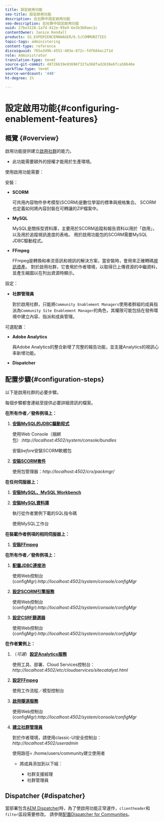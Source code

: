 ```yaml
---
title: 設定啟用功能
seo-title: 設定啟用功能
description: 在社群中設定啟用功能
seo-description: 在社群中設定啟用功能
uuid: 27be3128-1a7d-412e-99a9-6e3b3b0aec1c
contentOwner: Janice Kendall
products: SG_EXPERIENCEMANAGER/6.5/COMMUNITIES
topic-tags: administering
content-type: reference
discoiquuid: 765a3d9b-4552-403e-872c-fdf684ac271d
role: Administrator
translation-type: tm+mt
source-git-commit: 48726639e93696f32fa368fad2630e6fca50640e
workflow-type: tm+mt
source-wordcount: '448'
ht-degree: 1%

---
```



# 設定啟用功能{#configuring-enablement-features}

## 概覽 {#overview}

啟用功能提供建立[啟用社群](overview.md#enablement-community)的能力。

* 此功能需要額外的授權才能用於生產環境。

使用啟用功能需要：

安裝：

* **SCORM**

   可共用內容物件參考模型(SCORM)是數位學習的標準與規格集合。 SCORM也定義如何將內容封裝在可轉讓的ZIP檔案中。

* **MySQL**

   MySQL是關係型資料庫，主要用於SCORM追蹤和報告資料以用於「啟用」，以及用於追蹤視訊進度的表格。 用於啟用功能包的SCORM需要MySQL JDBC驅動程式。

* **FFmpeg**

   FFmpeg是轉換和串流音訊和視訊的解決方案，當安裝時，會用來正確轉碼[視訊資產](../../help/sites-authoring/default-components-foundation.md#video)。 對於啟用社群，它會用於作者環境，以取得已上傳資源的中繼資料，並產生縮圖以在列出資源時顯示。

設定：

* **社群管理員**

   對於啟用社群，只能將`Community Enablement Managers`使用者群組的成員指派為`Community Site Enablement Manager`的角色，其權限可能包括在發佈環境中建立內容、指派和成員管理。

可選配置：

* **Adobe Analytics**

   與Adobe Analytics的整合新增了完整的報告功能，並支援Analytics的視訊心率新增功能。

* **Dispatcher**

## 配置步驟{#configuration-steps}

以下是啟用社群的必要步驟。

每個步驟都會連結至提供必要詳細資訊的檔案。

**在所有作者／發佈例項上：**

1. **[安裝MySQL的JDBC驅動程式](deploy-communities.md#jdbc-driver-for-mysql)**

   使用Web Console（捆綁包）:*http://localhost:4502/system/console/bundles*

   安裝&#x200B;*before*&#x200B;安裝SCORM軟體包

1. **[安裝SCORM套件](deploy-communities.md#scorm-package)**


   使用包管理器：*http://localhost:4502/crx/packmgr/*

**在任何伺服器上：**

1. **[安裝MySQL、MySQL Workbench](mysql.md)**

1. **[安裝MySQL資料庫](mysql.md#database-setup)**

   執行從作者實例下載的SQL指令碼

   使用MySQL工作台

**在裝載作者例項的相同伺服器上：**

1. **[安裝FFmpeg](ffmpeg.md)**

**在所有作者／發佈例項上：**

1. **[配置JDBC連接池](mysql.md#configure-jdbc-connections)**

   使用Web控制台(configMgr):*http://localhost:4502/system/console/configMgr*

1. **[設定SCORM引擎服務](mysql.md#aem-communities-scormengine-service)**

   使用Web控制台(configMgr):*http://localhost:4502/system/console/configMgr*

1. **[設定CSRF篩選器](mysql.md#adobe-granite-csrf-filter)**

   使用Web控制台(configMgr):*http://localhost:4502/system/console/configMgr*

**在作者實例上：**

1. （*可選*）**[設定Analytics服務](analytics.md)**

   使用工具、部署、Cloud Services控制台：*http://localhost:4502/etc/cloudservices/sitecatalyst.html*

1. **[設定FFmpeg](ffmpeg.md#configure-ffmpeg-transcoding-service)**

   使用工作流程／模型控制台

1. **[啟用隧道服務](deploy-communities.md#tunnel-service-on-author)**

   使用Web控制台(configMgr):*http://localhost:4502/system/console/configMgr*

1. **[建立社群管理員](users.md#creating-community-members)**

   對於作者環境，請使用classic-UI安全控制台：*http://localhost:4502/useradmin*

   使用路徑= /home/users/community建立使用者

   * 將成員添加到以下組：

      * 社群支援經理
      * 社群管理員

## Dispatcher {#dispatcher}

當部署包含[AEM Dispatcher](https://helpx.adobe.com/experience-manager/dispatcher/using/dispatcher.html)時，為了使啟用功能正常運作，`clientheader`和`filter`區段需要修改。 請參閱[配置Dispatcher for Communities](dispatcher.md#enablement)。
